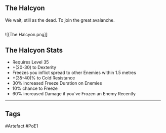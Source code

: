 ## The Halcyon
We wait, still as the dead.
To join the great avalanche.
##
![[The Halcyon.png]]
## The Halcyon Stats
- Requires Level 35
- +(20-30) to Dexterity
- Freezes you inflict spread to other Enemies within 1.5 metres
- +(35-40)% to Cold Resistance
- 30% increased Freeze Duration on Enemies
- 10% chance to Freeze
- 60% increased Damage if you've Frozen an Enemy Recently


---
## Tags
#Artefact
#PoE1